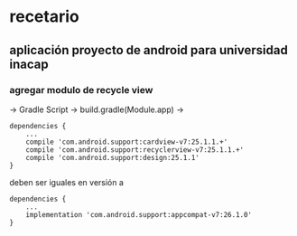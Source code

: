 # recetario

## aplicación proyecto de android para universidad inacap 

### agregar modulo de recycle view 
-> Gradle Script -> build.gradle(Module.app) ->
```
dependencies {
    ...
    compile 'com.android.support:cardview-v7:25.1.1.+'
    compile 'com.android.support:recyclerview-v7:25.1.1.+'
    compile 'com.android.support:design:25.1.1'
}
```
deben ser iguales en versión a

```
dependencies {
    ...
    implementation 'com.android.support:appcompat-v7:26.1.0'
}
```

